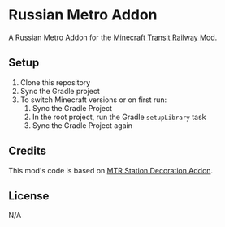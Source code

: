 # Russian Metro Addon
A Russian Metro Addon for the [Minecraft Transit Railway Mod](https://modrinth.com/mod/minecraft-transit-railway).

## Setup

1. Clone this repository
2. Sync the Gradle project
3. To switch Minecraft versions or on first run:
    1. Sync the Gradle Project
    2. In the root project, run the Gradle `setupLibrary` task
    3. Sync the Gradle Project again

## Credits
This mod's code is based on [MTR Station Decoration Addon](https://github.com/AIDA64S/MTR-Station-Decoration-Addon).

## License
N/A